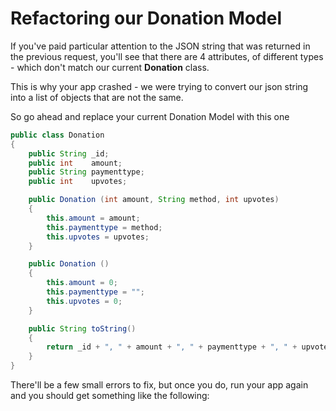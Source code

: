 # Refactoring our Donation Model

If you've paid particular attention to the JSON string that was returned in the previous request, you'll see that there are 4 attributes, of different types - which don't match our current <b>Donation</b> class.

This is why your app crashed - we were trying to convert our json string into a list of objects that are not the same.

So go ahead and replace your current Donation Model with this one

~~~java
public class Donation
{
    public String _id;
    public int    amount;
    public String paymenttype;
    public int    upvotes;

    public Donation (int amount, String method, int upvotes)
    {
        this.amount = amount;
        this.paymenttype = method;
        this.upvotes = upvotes;
    }

    public Donation ()
    {
        this.amount = 0;
        this.paymenttype = "";
        this.upvotes = 0;
    }

    public String toString()
    {
        return _id + ", " + amount + ", " + paymenttype + ", " + upvotes;
    }
}
~~~

There'll be a few small errors to fix, but once you do, run your app again and you should get something like the following:

